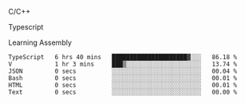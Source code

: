 <p>C/C++</p>
<p> Typescript</p>
<p>Learning Assembly</p>

<!--START_SECTION:waka-->

```text
TypeScript   6 hrs 40 mins   █████████████████████▓░░░   86.18 %
V            1 hr 3 mins     ███▒░░░░░░░░░░░░░░░░░░░░░   13.74 %
JSON         0 secs          ░░░░░░░░░░░░░░░░░░░░░░░░░   00.04 %
Bash         0 secs          ░░░░░░░░░░░░░░░░░░░░░░░░░   00.01 %
HTML         0 secs          ░░░░░░░░░░░░░░░░░░░░░░░░░   00.01 %
Text         0 secs          ░░░░░░░░░░░░░░░░░░░░░░░░░   00.00 %
```

<!--END_SECTION:waka-->
